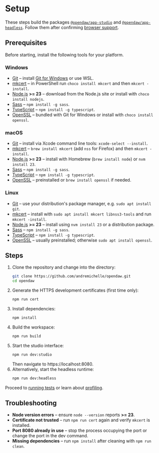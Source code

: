 # Setup

These steps build the packages
[`@opendaw/app-studio`](../package-inventory.md#app) and
[`@opendaw/app-headless`](../package-inventory.md#app). Follow them after
confirming [browser support](../browser-support.md).

## Prerequisites

Before starting, install the following tools for your platform.

### Windows

- [Git](https://git-scm.com/) – install [Git for Windows](https://gitforwindows.org/) or use WSL.
- [mkcert](https://github.com/FiloSottile/mkcert#installation) – in PowerShell run `choco install mkcert` and then `mkcert -install`.
- [Node.js](https://nodejs.org/) **>= 23** – download from the Node.js site or install with `choco install nodejs`.
- [Sass](https://sass-lang.com/) – `npm install -g sass`.
- [TypeScript](https://www.typescriptlang.org/) – `npm install -g typescript`.
- [OpenSSL](https://openssl-library.org/) – bundled with Git for Windows or install with `choco install openssl`.

### macOS

- [Git](https://git-scm.com/) – install via Xcode command line tools: `xcode-select --install`.
- [mkcert](https://github.com/FiloSottile/mkcert#installation) – `brew install mkcert` (add `nss` for Firefox) and then `mkcert -install`.
- [Node.js](https://nodejs.org/) **>= 23** – install with Homebrew (`brew install node`) or `nvm install 23`.
- [Sass](https://sass-lang.com/) – `npm install -g sass`.
- [TypeScript](https://www.typescriptlang.org/) – `npm install -g typescript`.
- [OpenSSL](https://openssl-library.org/) – preinstalled or `brew install openssl` if needed.

### Linux

- [Git](https://git-scm.com/) – use your distribution's package manager, e.g. `sudo apt install git`.
- [mkcert](https://github.com/FiloSottile/mkcert#installation) – install with `sudo apt install mkcert libnss3-tools` and run `mkcert -install`.
- [Node.js](https://nodejs.org/) **>= 23** – install using `nvm install 23` or a distribution package.
- [Sass](https://sass-lang.com/) – `npm install -g sass`.
- [TypeScript](https://www.typescriptlang.org/) – `npm install -g typescript`.
- [OpenSSL](https://openssl-library.org/) – usually preinstalled; otherwise `sudo apt install openssl`.

## Steps

1. Clone the repository and change into the directory:
   ```bash
   git clone https://github.com/andremichelle/opendaw.git
   cd opendaw
   ```
2. Generate the HTTPS development certificates (first time only):
   ```bash
   npm run cert
   ```
3. Install dependencies:
   ```bash
   npm install
   ```
4. Build the workspace:
   ```bash
   npm run build
   ```
5. Start the studio interface:
   ```bash
   npm run dev:studio
   ```
   Then navigate to https://localhost:8080.
6. Alternatively, start the headless runtime:
   ```bash
   npm run dev:headless
   ```

Proceed to [running tests](./tests.md) or learn about
[profiling](./profiling.md).

## Troubleshooting

- **Node version errors** – ensure `node --version` reports **>= 23**.
- **Certificate not trusted** – run `npm run cert` again and verify `mkcert` is installed.
- **Port 8080 already in use** – stop the process occupying the port or change the port in the dev command.
- **Missing dependencies** – run `npm install` after cleaning with `npm run clean`.
